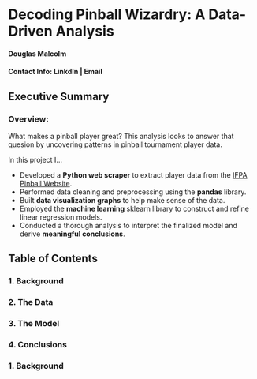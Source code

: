 # Decoding Pinball Wizardry: A Data-Driven Analysis
#### Douglas Malcolm
#### Contact Info: LinkdIn | Email

## Executive Summary
### Overview:
What makes a pinball player great? 
This analysis looks to answer that quesion by uncovering patterns in pinball tournament player data.

In this project I... 
- Developed a **Python web scraper** to extract player data from the [IFPA Pinball Website](https://www.ifpapinball.com/).
- Performed data cleaning and preprocessing using the **pandas** library.
- Built **data visualization graphs** to help make sense of the data.
- Employed the **machine learning** sklearn library to construct and refine linear regression models.
- Conducted a thorough analysis to interpret the finalized model and derive **meaningful conclusions**. 

## Table of Contents
### 1. Background
### 2. The Data
### 3. The Model
### 4. Conclusions

### 1. Background

